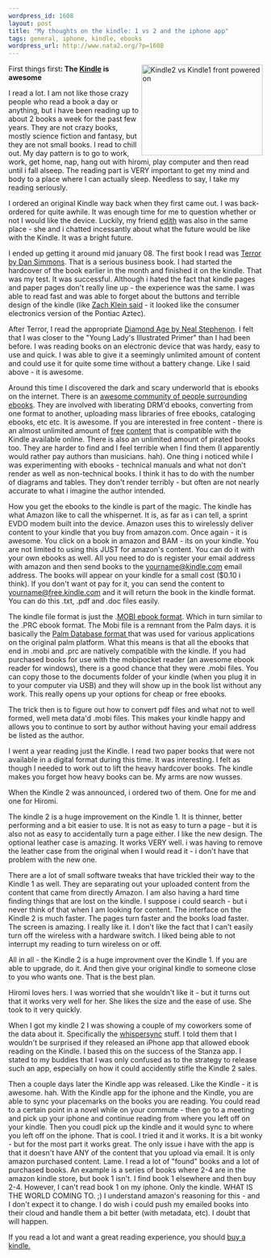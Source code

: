 ```yaml
--- 
wordpress_id: 1608
layout: post
title: "My thoughts on the kindle: 1 vs 2 and the iphone app"
tags: general, iphone, kindle, ebooks
wordpress_url: http://www.nata2.org/?p=1608
---
```

<a title="Kindle2 vs Kindle1 front powered on by nata2, on Flickr" href="http://www.flickr.com/photos/natatwo/3307240832/"><img align="right" class="alignright" src="http://farm4.static.flickr.com/3429/3307240832_8913af9d4f_m.jpg" alt="Kindle2 vs Kindle1 front powered on" width="240" height="180" /></a>First things first<strong>: The <a href="http://www.amazon.com/gp/product/B00154JDAI?ie=UTF8&amp;tag=nata2productions&amp;linkCode=as2&amp;camp=1789&amp;creative=390957&amp;creativeASIN=B00154JDAI">Kindle</a> is awesome</strong>

I read a lot. I am not like those crazy people who read a book a day or anything, but i have been reading up to about 2 books a week for the past few years. They are not crazy books, mostly science fiction and fantasy, but they are not small books. I read to chill out. My day pattern is to go to work, work, get home, nap, hang out with hiromi, play computer and then read until i fall alseep. The reading part is VERY important to get my mind and body to a place where I can actually sleep. Needless to say, I take my reading seriously.

I ordered an original Kindle way back when they first came out. I was back-ordered for quite awhile. It was enough time for me to question whether or not I would like the device. Luckily, my friend <a href="http://edithfrost.com/">edith</a> was also in the same place - she and i chatted incessantly about what the future would be like with the Kindle. It was a bright future.

I ended up getting it around mid january 08. The first book I read was <a href="http://www.amazon.com/gp/product/B000PAAH3A?ie=UTF8&amp;tag=nata2productions&amp;linkCode=as2&amp;camp=1789&amp;creative=390957&amp;creativeASIN=B000PAAH3A">Terror by Dan Simmons</a>. That is a serious business book. I had started the hardcover of the book earlier in the month and finished it on the kindle. That was my test. It was successful. Although i hated the fact that kindle pages and paper pages don't really line up - the experience was the same. I was able to read fast and was able to forget about the buttons and terrible design of the kindle (like <a href="http://twitter.com/zachklein/status/1192280043">Zach Klein said</a> - it looked like the consumer electronics version of the Pontiac Aztec).

After Terror, I read the appropriate <a href="http://www.amazon.com/gp/product/B000FBJCKI?ie=UTF8&amp;tag=nata2productions&amp;linkCode=as2&amp;camp=1789&amp;creative=390957&amp;creativeASIN=B000FBJCKI">Diamond Age by Neal Stephenon</a>. I felt that I was closer to the "Young Lady's Illustrated Primer" than I had been before. I was reading books on an electronic device that was hardy, easy to use and quick. I was able to give it a seemingly unlimited amount of content and could use it for quite some time without a battery change. Like I said above - it is awesome.

Around this time I discovered the dark and scary underworld that is ebooks on the internet. There is an <a href="http://wiki.mobileread.com/wiki/Main_Page">awesome community of people surrounding ebooks</a>. They are involved with liberating DRM'd ebooks, converting from one format to another, uploading mass libraries of free ebooks, cataloging ebooks, etc etc. It is awesome. If you are interested in free content - there is an almost unlimited amount of <a href="http://feedbooks.com/">free</a> <a href="http://www.gutenberg.org/wiki/Main_Page">content</a> that is compatible with the Kindle available online. There is also an unlimited amount of pirated books too. They are harder to find and I feel terrible when I find them (I apparently would rather pay authors than musicians. hah). One thing i noticed while I was experimenting with ebooks - technical manuals and what not don't render as well as non-technical books. I think it has to do with the number of diagrams and tables. They don't render terribly - but often are not nearly accurate to what i imagine the author intended.

How you get the ebooks to the kindle is part of the magic. The kindle has what Amazon like to call the whispernet. It is, as far as i can tell, a sprint EVDO modem built into the device. Amazon uses this to wirelessly deliver content to your kindle that you buy from amazon.com. Once again - it is awesome. You click on a book in amazon and BAM - its on your kindle. You are not limited to using this JUST for amazon's content. You can do it with your own ebooks as well. All you need to do is register your email address with amazon and then send books to the yourname@kindle.com email address. The books will appear on your kindle for a small cost ($0.10 i think). If you don't want ot pay for it, you can send the content to yourname@free.kindle.com and it will return the book in the kindle format. You can do this .txt, .pdf and .doc files easily.

The kindle file format is just the .<a href="http://wiki.mobileread.com/wiki/MOBI">MOBI ebook format</a>. Which in turn similar to the .PRC ebook format. The Mobi file is a remnant from the Palm days. it is basically the <a href="http://wiki.mobileread.com/wiki/PDB">Palm Database format </a>that was used for various applications on the original palm platform. What this means is that all the ebooks that end in .mobi and .prc are natively compatible with the kindle. If you had purchased books for use with the mobipocket reader (an awesome ebook reader for windows), there is a good chance that they were .mobi files. You can copy those to the documents folder of your kindle (when you plug it in to your computer via USB) and they will show up in the book list without any work. This really opens up your options for cheap or free ebooks.

The trick then is to figure out how to convert pdf files and what not to well formed, well meta data'd .mobi files. This makes your kindle happy and allows you to continue to sort by author without having your email address be listed as the author.

I went a year reading just the Kindle. I read two paper books that were not available in a digital format during this time. It was interesting. I felt as though I needed to work out to lift the heavy hardcover books. The kindle makes you forget how heavy books can be. My arms are now wusses.

When the Kindle 2 was announced, i ordered two of them. One for me and one for Hiromi.

The kindle 2 is a huge improvement on the Kindle 1. It is thinner, better performing and a bit easier to use. It is not as easy to turn a page - but it is also not as easy to accidentally turn a page either. I like the new design. The optional leather case is amazing. It works VERY well. i was having to remove the leather case from the original when I would read it - i don't have that problem with the new one.

There are a lot of small software tweaks that have trickled their way to the Kindle 1 as well. They are separating out your uploaded content from the content that came from directly Amazon. I am also having a hard time finding things that are lost on the kindle. I suppose i could search - but i never think of that when I am looking for content. The interface on the Kindle 2 is much faster. The pages turn faster and the books load faster. The screen is amazing. I really like it. I don't like the fact that I can't easily turn off the wireless with a hardware switch. I liked being able to not interrupt my reading to turn wireless on or off.

All in all - the Kindle 2 is a huge improvment over the Kindle 1. If you are able to upgrade, do it. And then give your original kindle to someone close to you who wants one. That is the best plan.

Hiromi loves hers. I was worried that she wouldn't like it - but it turns out that it works very well for her. She likes the size and the ease of use. She took to it very quickly.

When I got my kindle 2 I was showing a couple of my coworkers some of the data about it. Specifically the <a href="http://www.macworld.com/article/138728/2009/02/whispersync.html">whispersync</a> stuff. I told them that I wouldn't be surprised if they released an iPhone app that allowed ebook reading on the Kindle. I based this on the success of the Stanza app. I stated to my buddies that I was only confused as to the strategy to release such an app, especially on how it could accidently stifle the Kindle 2 sales.

Then a couple days later the Kindle app was released. Like the Kindle - it is awesome. hah. With the Kindle app for the iphone and the Kindle, you are able to sync your placemarks on the books you are reading. You could read to a certain point in a novel while on your commute - then go to a meeting and pick up your iphone and continue reading from where you left off on your kindle. Then you coudl pick up the kindle and it would sync to where you left off on the iphone. That is cool. I tried it and it works. It is a bit wonky - but for the most part it works great. The only issue i have with the app is that it doesn't have ANY of the content that you upload via email. It is only amazon purchased content. Lame. I read a lot of "found" books and a lot of purchased books. An example is a series of books where 2-4 are in the amazon kindle store, but book 1 isn't. I find book 1 elsewhere and then buy 2-4. However, I can't read book 1 on my iphone. Only the kindle. WHAT IS THE WORLD COMING TO. ;) I understand amazon's reasoning for this - and I don't expect it to change. I do wish i could push my emailed books into their cloud and handle them a bit better (with metadata, etc). I doubt that will happen.

If you read a lot and want a great reading experience, you should <a href="http://www.amazon.com/gp/product/B00154JDAI?ie=UTF8&amp;tag=nata2productions&amp;linkCode=as2&amp;camp=1789&amp;creative=390957&amp;creativeASIN=B00154JDAI">buy a kindle.</a>

